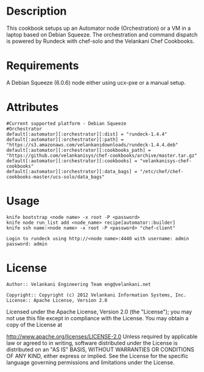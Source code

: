 Description
===========

This cookbook setups up an Automator node (Orchestration) or a VM in a laptop based on Debian Squeeze. The orchestration and command dispatch is 
powered by Rundeck with chef-solo and the Velankani Chef Cookbooks. 

Requirements
============

A Debian Squeeze (6.0.6) node either using ucx-pxe or a manual setup.


Attributes
==========

	#Current supported platform - Debian Squeeze
	#Orchestrator
	default[:automator][:orchestrator][:dist] = "rundeck-1.4.4"
	default[:automator][:orchestrator][:path] = "https://s3.amazonaws.com/velankanidownloads/rundeck-1.4.4.deb"
	default[:automator][:orchestrator][:cookbooks_path] = "https://github.com/velankanisys/chef-cookbooks/archive/master.tar.gz"
	default[:automator][:orchestrator][:cookbooks] = "velankanisys-chef-cookbooks"
	default[:automator][:orchestrator][:data_bags] = "/etc/chef/chef-cookbooks-master/ucs-solo/data_bags"

Usage
=====

	knife bootstrap <node name> -x root -P <password>
	knife node run_list add <node_name> recipe[automator::builder]
	knife ssh name:<node name> -x root -P <password> "chef-client"

	Login to rundeck using http://<node name>:4440 with username: admin password: admin

License
======


	Author:: Velankani Engineering Team eng@velankani.net

	Copyright:: Copyright (c) 2012 Velankani Information Systems, Inc.
	License:: Apache License, Version 2.0

Licensed under the Apache License, Version 2.0 (the "License"); you may not use this file except in compliance with the License. You may obtain a copy of the License at

http://www.apache.org/licenses/LICENSE-2.0 Unless required by applicable law or agreed to in writing, software distributed under the License is distributed on an "AS IS" BASIS, WITHOUT WARRANTIES OR CONDITIONS OF ANY KIND, either express or implied. See the License for the specific language governing permissions and limitations under the License.

